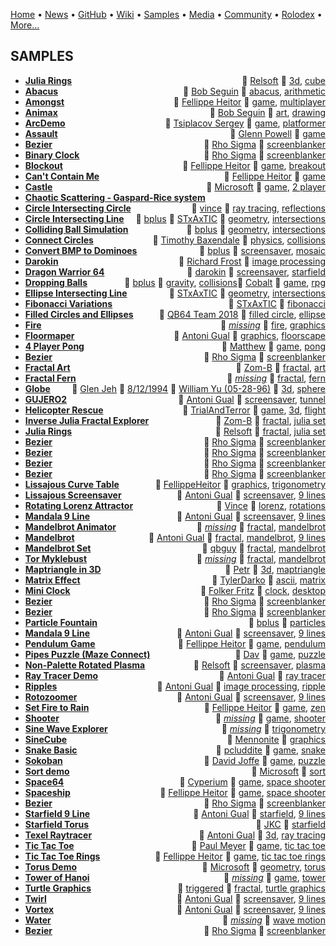 [Home](https://qb64.com) • [News](news.md) • [GitHub](github.md) • [Wiki](wiki.md) • [Samples](samples.md) • [Media](media.md) • [Community](community.md) • [Rolodex](rolodex.md) • [More...](more.md)

## SAMPLES

- **[Julia Rings](samples/3d-cube/index.md)** <span style="float: right;">🐝 [Relsoft](samples/relsoft.md) 🔗 [3d](samples/3d.md), [cube](samples/cube.md)</span>
- **[Abacus](samples/abacus/index.md)** <span style="float: right;">🐝 [Bob Seguin](samples/bob-seguin.md) 🔗 [abacus](samples/abacus.md), [arithmetic](samples/arithmetic.md)</span>
- **[Amongst](samples/amongst/index.md)** <span style="float: right;">🐝 [Fellippe Heitor](samples/fellippe-heitor.md) 🔗 [game](samples/game.md), [multiplayer](samples/multiplayer.md)</span>
- **[Animax](samples/animax/index.md)** <span style="float: right;">🐝 [Bob Seguin](samples/bob-seguin.md) 🔗 [art](samples/art.md), [drawing](samples/drawing.md)</span>
- **[ArcDemo](samples/arc-demo/index.md)** <span style="float: right;">🐝 [Tsiplacov Sergey](samples/tsiplacov-sergey.md) 🔗 [game](samples/game.md), [platformer](samples/platformer.md)</span>
- **[Assault](samples/assault/index.md)** <span style="float: right;">🐝 [Glenn Powell](samples/glenn-powell.md) 🔗 [game](samples/game.md)</span>
- **[Bezier](samples/bezier/index.md)** <span style="float: right;">🐝 [Rho Sigma](samples/rho-sigma.md) 🔗 [screenblanker](samples/screenblanker.md)</span>
- **[Binary Clock](samples/binary-clock/index.md)** <span style="float: right;">🐝 [Rho Sigma](samples/rho-sigma.md) 🔗 [screenblanker](samples/screenblanker.md)</span>
- **[Blockout](samples/blockout/index.md)** <span style="float: right;">🐝 [Fellippe Heitor](samples/fellippe-heitor.md) 🔗 [game](samples/game.md), [breakout](samples/breakout.md)</span>
- **[Can't Contain Me](samples/cant-contain-me/index.md)** <span style="float: right;">🐝 [Fellippe Heitor](samples/fellippe-heitor.md) 🔗 [game](samples/game.md)</span>
- **[Castle](samples/castle/index.md)** <span style="float: right;">🐝 [Microsoft](samples/microsoft.md) 🔗 [game](samples/game.md), [2 player](samples/2-player.md)</span>
- **[Chaotic Scattering - Gaspard-Rice system](samples/chaotic-scattering/index.md)** <span style="float: right;">🐝 [vince](samples/vince.md) 🔗 [ray tracing](samples/ray-tracing.md), [reflections](samples/reflections.md)</span>
- **[Circle Intersecting Circle](samples/circle-intersecting-circle/index.md)** <span style="float: right;">🐝 [bplus](samples/bplus.md) 🐝 [STxAxTIC](samples/stxaxtic.md) 🔗 [geometry](samples/geometry.md), [intersections](samples/intersections.md)</span>
- **[Circle Intersecting Line](samples/circle-intersecting-line/index.md)** <span style="float: right;">🐝 [bplus](samples/bplus.md) 🔗 [geometry](samples/geometry.md), [intersections](samples/intersections.md)</span>
- **[Colliding Ball Simulation](samples/colliding-ball-simulation/index.md)** <span style="float: right;">🐝 [Timothy Baxendale](samples/timothy-baxendale.md) 🔗 [physics](samples/physics.md), [collisions](samples/collisions.md)</span>
- **[Connect Circles](samples/connect-circles/index.md)** <span style="float: right;">🐝 [bplus](samples/bplus.md) 🔗 [screensaver](samples/screensaver.md), [mosaic](samples/mosaic.md)</span>
- **[Convert BMP to Dominoes](samples/convert-bmp-to-dominoes/index.md)** <span style="float: right;">🐝 [Richard Frost](samples/richard-frost.md) 🔗 [image processing](samples/image-processing.md)</span>
- **[Darokin](samples/darokin/index.md)** <span style="float: right;">🐝 [darokin](samples/darokin.md) 🔗 [screensaver](samples/screensaver.md), [starfield](samples/starfield.md)</span>
- **[Dragon Warrior 64](samples/dragon-warrior/index.md)** <span style="float: right;">🐝 [Cobalt](samples/cobalt.md) 🔗 [game](samples/game.md), [rpg](samples/rpg.md)</span>
- **[Dropping Balls](samples/dropping-balls/index.md)** <span style="float: right;">🐝 [bplus](samples/bplus.md) 🔗 [gravity](samples/gravity.md), [collisions](samples/collisions.md)</span>
- **[Ellipse Intersecting Line](samples/ellipse-intersecting-line/index.md)** <span style="float: right;">🐝 [STxAxTIC](samples/stxaxtic.md) 🔗 [geometry](samples/geometry.md), [intersections](samples/intersections.md)</span>
- **[Fibonacci Variations](samples/fibonacci-variations/index.md)** <span style="float: right;">🐝 [STxAxTIC](samples/stxaxtic.md) 🔗 [fibonacci](samples/fibonacci.md)</span>
- **[Filled Circles and Ellipses](samples/filled-circles-and-ellipses/index.md)** <span style="float: right;">🐝 [QB64 Team 2018](samples/qb64-team-2018.md) 🔗 [filled circle](samples/filled-circle.md), [ellipse](samples/ellipse.md)</span>
- **[Fire](samples/fire/index.md)** <span style="float: right;">🐝 [*missing*](samples/author-missing.md) 🔗 [fire](samples/fire.md), [graphics](samples/graphics.md)</span>
- **[Floormaper](samples/floormaper/index.md)** <span style="float: right;">🐝 [Antoni Gual](samples/antoni-gual.md) 🔗 [graphics](samples/graphics.md), [floorscape](samples/floorscape.md)</span>
- **[4 Player Pong](samples/four-player-pong/index.md)** <span style="float: right;">🐝 [Matthew](samples/matthew.md) 🔗 [game](samples/game.md), [pong](samples/pong.md)</span>
- **[Bezier](samples/fractal/index.md)** <span style="float: right;">🐝 [Rho Sigma](samples/rho-sigma.md) 🔗 [screenblanker](samples/screenblanker.md)</span>
- **[Fractal Art](samples/fractal-art/index.md)** <span style="float: right;">🐝 [Zom-B](samples/zom-b.md) 🔗 [fractal](samples/fractal.md), [art](samples/art.md)</span>
- **[Fractal Fern](samples/fractal-fern/index.md)** <span style="float: right;">🐝 [*missing*](samples/author-missing.md) 🔗 [fractal](samples/fractal.md), [fern](samples/fern.md)</span>
- **[Globe](samples/globe/index.md)** <span style="float: right;">🐝 [Glen Jeh](samples/glen-jeh.md) 🐝 [8/12/1994](samples/8/12/1994.md) 🐝 [William Yu (05-28-96)](samples/william-yu-(05-28-96).md) 🔗 [3d](samples/3d.md), [sphere](samples/sphere.md)</span>
- **[GUJERO2](samples/gujero2/index.md)** <span style="float: right;">🐝 [Antoni Gual](samples/antoni-gual.md) 🔗 [screensaver](samples/screensaver.md), [tunnel](samples/tunnel.md)</span>
- **[Helicopter Rescue](samples/helicopter-rescue/index.md)** <span style="float: right;">🐝 [TrialAndTerror](samples/trialandterror.md) 🔗 [game](samples/game.md), [3d](samples/3d.md), [flight](samples/flight.md)</span>
- **[Inverse Julia Fractal Explorer](samples/inverse-julia-fractal-explorer/index.md)** <span style="float: right;">🐝 [Zom-B](samples/zom-b.md) 🔗 [fractal](samples/fractal.md), [julia set](samples/julia-set.md)</span>
- **[Julia Rings](samples/julia-rings/index.md)** <span style="float: right;">🐝 [Relsoft](samples/relsoft.md) 🔗 [fractal](samples/fractal.md), [julia set](samples/julia-set.md)</span>
- **[Bezier](samples/kaleidoscope/index.md)** <span style="float: right;">🐝 [Rho Sigma](samples/rho-sigma.md) 🔗 [screenblanker](samples/screenblanker.md)</span>
- **[Bezier](samples/kaleidoscope-mill/index.md)** <span style="float: right;">🐝 [Rho Sigma](samples/rho-sigma.md) 🔗 [screenblanker](samples/screenblanker.md)</span>
- **[Bezier](samples/lightning-one/index.md)** <span style="float: right;">🐝 [Rho Sigma](samples/rho-sigma.md) 🔗 [screenblanker](samples/screenblanker.md)</span>
- **[Bezier](samples/lightning-two/index.md)** <span style="float: right;">🐝 [Rho Sigma](samples/rho-sigma.md) 🔗 [screenblanker](samples/screenblanker.md)</span>
- **[Lissajous Curve Table](samples/lissajous-curve-table/index.md)** <span style="float: right;">🐝 [FellippeHeitor](samples/fellippeheitor.md) 🔗 [graphics](samples/graphics.md), [trigonometry](samples/trigonometry.md)</span>
- **[Lissajous Screensaver](samples/lissajous-screensaver/index.md)** <span style="float: right;">🐝 [Antoni Gual](samples/antoni-gual.md) 🔗 [screensaver](samples/screensaver.md), [9 lines](samples/9-lines.md)</span>
- **[Rotating Lorenz Attractor](samples/lorenz-attractor/index.md)** <span style="float: right;">🐝 [Vince](samples/vince.md) 🔗 [lorenz](samples/lorenz.md), [rotations](samples/rotations.md)</span>
- **[Mandala 9 Line](samples/manadla/index.md)** <span style="float: right;">🐝 [Antoni Gual](samples/antoni-gual.md) 🔗 [screensaver](samples/screensaver.md), [9 lines](samples/9-lines.md)</span>
- **[Mandelbrot Animator](samples/mandelbrot-animator/index.md)** <span style="float: right;">🐝 [*missing*](samples/author-missing.md) 🔗 [fractal](samples/fractal.md), [mandelbrot](samples/mandelbrot.md)</span>
- **[Mandelbrot](samples/mandelbrot-set-2003/index.md)** <span style="float: right;">🐝 [Antoni Gual](samples/antoni-gual.md) 🔗 [fractal](samples/fractal.md), [mandelbrot](samples/mandelbrot.md), [9 lines](samples/9-lines.md)</span>
- **[Mandelbrot Set](samples/mandelbrot-set-2008/index.md)** <span style="float: right;">🐝 [qbguy](samples/qbguy.md) 🔗 [fractal](samples/fractal.md), [mandelbrot](samples/mandelbrot.md)</span>
- **[Tor Myklebust](samples/mandelbrot-zoomer/index.md)** <span style="float: right;">🐝 [*missing*](samples/author-missing.md) 🔗 [fractal](samples/fractal.md), [mandelbrot](samples/mandelbrot.md)</span>
- **[Maptriangle in 3D](samples/maptriangle-in-3d/index.md)** <span style="float: right;">🐝 [Petr](samples/petr.md) 🔗 [3d](samples/3d.md), [maptriangle](samples/maptriangle.md)</span>
- **[Matrix Effect](samples/matrix-effect/index.md)** <span style="float: right;">🐝 [TylerDarko](samples/tylerdarko.md) 🔗 [ascii](samples/ascii.md), [matrix](samples/matrix.md)</span>
- **[Mini Clock](samples/mini-clock/index.md)** <span style="float: right;">🐝 [Folker Fritz](samples/folker-fritz.md) 🔗 [clock](samples/clock.md), [desktop](samples/desktop.md)</span>
- **[Bezier](samples/multi-mill/index.md)** <span style="float: right;">🐝 [Rho Sigma](samples/rho-sigma.md) 🔗 [screenblanker](samples/screenblanker.md)</span>
- **[Bezier](samples/mystify/index.md)** <span style="float: right;">🐝 [Rho Sigma](samples/rho-sigma.md) 🔗 [screenblanker](samples/screenblanker.md)</span>
- **[Particle Fountain](samples/particle-fountain/index.md)** <span style="float: right;">🐝 [bplus](samples/bplus.md) 🔗 [particles](samples/particles.md)</span>
- **[Mandala 9 Line](samples/pattern/index.md)** <span style="float: right;">🐝 [Antoni Gual](samples/antoni-gual.md) 🔗 [screensaver](samples/screensaver.md), [9 lines](samples/9-lines.md)</span>
- **[Pendulum Game](samples/pendulum-game/index.md)** <span style="float: right;">🐝 [Fellippe Heitor](samples/fellippe-heitor.md) 🔗 [game](samples/game.md), [pendulum](samples/pendulum.md)</span>
- **[Pipes Puzzle (Maze Connect)](samples/pipes-puzzle/index.md)** <span style="float: right;">🐝 [Dav](samples/dav.md) 🔗 [game](samples/game.md), [puzzle](samples/puzzle.md)</span>
- **[Non-Palette Rotated Plasma](samples/plasma-non-pal/index.md)** <span style="float: right;">🐝 [Relsoft](samples/relsoft.md) 🔗 [screensaver](samples/screensaver.md), [plasma](samples/plasma.md)</span>
- **[Ray Tracer Demo](samples/ray-tracer-demo/index.md)** <span style="float: right;">🐝 [Antoni Gual](samples/antoni-gual.md) 🔗 [ray tracer](samples/ray-tracer.md)</span>
- **[Ripples](samples/ripples/index.md)** <span style="float: right;">🐝 [Antoni Gual](samples/antoni-gual.md) 🔗 [image processing](samples/image-processing.md), [ripple](samples/ripple.md)</span>
- **[Rotozoomer](samples/rotozoomer/index.md)** <span style="float: right;">🐝 [Antoni Gual](samples/antoni-gual.md) 🔗 [screensaver](samples/screensaver.md), [9 lines](samples/9-lines.md)</span>
- **[Set Fire to Rain](samples/set-fire-to-rain/index.md)** <span style="float: right;">🐝 [Fellippe Heitor](samples/fellippe-heitor.md) 🔗 [game](samples/game.md), [zen](samples/zen.md)</span>
- **[Shooter](samples/shooter/index.md)** <span style="float: right;">🐝 [*missing*](samples/author-missing.md) 🔗 [game](samples/game.md), [shooter](samples/shooter.md)</span>
- **[Sine Wave Explorer](samples/sine-wave-explorer/index.md)** <span style="float: right;">🐝 [*missing*](samples/author-missing.md) 🔗 [trigonometry](samples/trigonometry.md)</span>
- **[SineCube](samples/sinecube/index.md)** <span style="float: right;">🐝 [Mennonite](samples/mennonite.md) 🔗 [graphics](samples/graphics.md)</span>
- **[Snake Basic](samples/snake-basic/index.md)** <span style="float: right;">🐝 [pcluddite](samples/pcluddite.md) 🔗 [game](samples/game.md), [snake](samples/snake.md)</span>
- **[Sokoban](samples/sokoban/index.md)** <span style="float: right;">🐝 [David Joffe](samples/david-joffe.md) 🔗 [game](samples/game.md), [puzzle](samples/puzzle.md)</span>
- **[Sort demo](samples/sort-demo/index.md)** <span style="float: right;">🐝 [Microsoft](samples/microsoft.md) 🔗 [sort](samples/sort.md)</span>
- **[Space64](samples/space64/index.md)** <span style="float: right;">🐝 [Cyperium](samples/cyperium.md) 🔗 [game](samples/game.md), [space shooter](samples/space-shooter.md)</span>
- **[Spaceship](samples/spaceship/index.md)** <span style="float: right;">🐝 [Fellippe Heitor](samples/fellippe-heitor.md) 🔗 [game](samples/game.md), [space shooter](samples/space-shooter.md)</span>
- **[Bezier](samples/splines/index.md)** <span style="float: right;">🐝 [Rho Sigma](samples/rho-sigma.md) 🔗 [screenblanker](samples/screenblanker.md)</span>
- **[Starfield 9 Line](samples/starfield/index.md)** <span style="float: right;">🐝 [Antoni Gual](samples/antoni-gual.md) 🔗 [starfield](samples/starfield.md), [9 lines](samples/9-lines.md)</span>
- **[Starfield Torus](samples/starfield-torus/index.md)** <span style="float: right;">🐝 [JKC](samples/jkc.md) 🔗 [starfield](samples/starfield.md)</span>
- **[Texel Raytracer](samples/texel-raytracer/index.md)** <span style="float: right;">🐝 [Antoni Gual](samples/antoni-gual.md) 🔗 [3d](samples/3d.md), [ray tracing](samples/ray-tracing.md)</span>
- **[Tic Tac Toe](samples/tic-tac-toe/index.md)** <span style="float: right;">🐝 [Paul Meyer](samples/paul-meyer.md) 🔗 [game](samples/game.md), [tic tac toe](samples/tic-tac-toe.md)</span>
- **[Tic Tac Toe Rings](samples/tic-tac-toe-rings/index.md)** <span style="float: right;">🐝 [Fellippe Heitor](samples/fellippe-heitor.md) 🔗 [game](samples/game.md), [tic tac toe rings](samples/tic-tac-toe-rings.md)</span>
- **[Torus Demo](samples/torus-demo/index.md)** <span style="float: right;">🐝 [Microsoft](samples/microsoft.md) 🔗 [geometry](samples/geometry.md), [torus](samples/torus.md)</span>
- **[Tower of Hanoi](samples/tower-of-hanoi/index.md)** <span style="float: right;">🐝 [*missing*](samples/author-missing.md) 🔗 [game](samples/game.md), [tower](samples/tower.md)</span>
- **[Turtle Graphics](samples/turtle-graphics/index.md)** <span style="float: right;">🐝 [triggered](samples/triggered.md) 🔗 [fractal](samples/fractal.md), [turtle graphics](samples/turtle-graphics.md)</span>
- **[Twirl](samples/twirl/index.md)** <span style="float: right;">🐝 [Antoni Gual](samples/antoni-gual.md) 🔗 [screensaver](samples/screensaver.md), [9 lines](samples/9-lines.md)</span>
- **[Vortex](samples/vortex/index.md)** <span style="float: right;">🐝 [Antoni Gual](samples/antoni-gual.md) 🔗 [screensaver](samples/screensaver.md), [9 lines](samples/9-lines.md)</span>
- **[Water](samples/water/index.md)** <span style="float: right;">🐝 [*missing*](samples/author-missing.md) 🔗 [wave motion](samples/wave-motion.md)</span>
- **[Bezier](samples/worms/index.md)** <span style="float: right;">🐝 [Rho Sigma](samples/rho-sigma.md) 🔗 [screenblanker](samples/screenblanker.md)</span>
